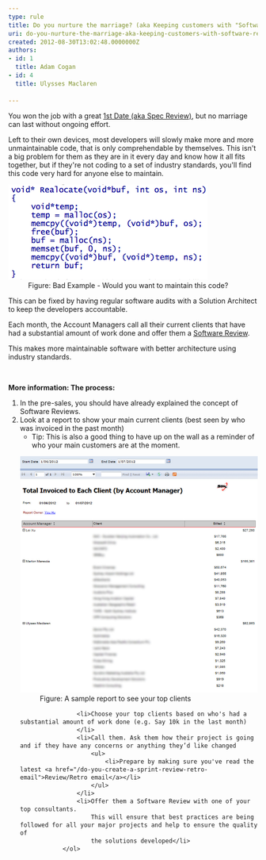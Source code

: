 ```yaml
---
type: rule
title: Do you nurture the marriage? (aka Keeping customers with "Software Reviews")
uri: do-you-nurture-the-marriage-aka-keeping-customers-with-software-reviews
created: 2012-08-30T13:02:48.0000000Z
authors:
- id: 1
  title: Adam Cogan
- id: 4
  title: Ulysses Maclaren

---
```




<span class='intro'>  <p>You won the job with a great <a href="/Pages/Ensure-an-excellent-1st-date.aspx">1st Date (aka Spec Review)</a>, but no marriage can last without ongoing effort.</p> </span>

<p>Left to their own devices, most developers will slowly make more and more unmaintainable code, that is only comprehendable by themselves.
                This isn't a big problem for them as they are in it every day and know how it all fits together, but if they're not coding to a set of industry 
                standards, you'll find this code very hard for anyone else to maintain.</p>
                <dl class="badImage"><dt><img alt="Unmaintainable software" src="BadCode.png" /></dt>
                <dd>Figure&#58; Bad Example - Would you want to maintain this code?</dd>
                </dl>
                <p>This can be fixed by having regular software audits with a Solution Architect to keep the developers accountable.</p>
                <p>Each month, the Account Managers call all their current clients that have had a substantial amount of work done and offer 
                    them a <a href="/do-you-conduct-an-architecture-review-after-every-sprint">Software Review</a>.</p>
                <p>This makes more maintainable software with better architecture using industry standards.</p>
                <br>
                <p><strong>More information&#58; The process&#58;</strong></p>
                <ol>
                    <li>In the pre-sales, you should have already explained the concept of Software Reviews.</li>
                    <li>Look at a report to show your main current clients (best seen by who was invoiced in the past month)
                        <ul>
                            <li>Tip&#58; This is also a good thing to have up on the wall as a reminder of who your main customers are at the moment.</li>
                        </ul>
                        <dl class="image"><dt><img alt="Top Clients" src="TotalInvoicedReport.jpg" style="width&#58;600px;" /></dt>
                        <dd>Figure&#58; A sample report to see your top clients</dd>
                        </dl>
                    </li>

                    <li>Choose your top clients based on who's had a substantial amount of work done (e.g. Say 10k in the last month)
                    </li>
                    <li>Call them. Ask them how their project is going and if they have any concerns or anything they’d like changed
                        <ul>
                            <li>Prepare by making sure you've read the latest <a href="/do-you-create-a-sprint-review-retro-email">Review/Retro email</a></li>
                        </ul>
                    </li>
                    <li>Offer them a Software Review with one of your top consultants. 
                        This will ensure that best practices are being followed for all your major projects and help to ensure the quality of 
                        the solutions developed</li>
                </ol>



